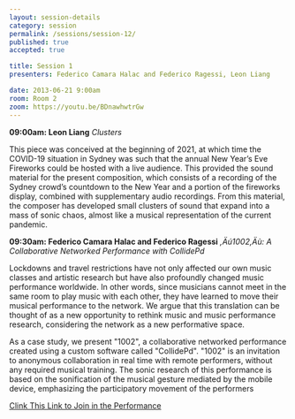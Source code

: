 ```yaml
---
layout: session-details
category: session
permalink: /sessions/session-12/
published: true
accepted: true

title: Session 1
presenters: Federico Camara Halac and Federico Ragessi, Leon Liang

date: 2013-06-21 9:00am
room: Room 2
zoom: https://youtu.be/BDnawhwtrGw
---
```


**09:00am: Leon Liang**
_Clusters_

This piece was conceived at the beginning of 2021, at which time the COVID-19 situation in Sydney was such that the annual New Year’s Eve Fireworks could be hosted with a live audience. This provided the sound material for the present composition, which consists of a recording of the Sydney crowd’s countdown to the New Year and a portion of the fireworks display, combined with supplementary audio recordings. From this material, the composer has developed small clusters of sound that expand into a mass of sonic chaos, almost like a musical representation of the current pandemic. 

**09:30am: Federico Camara Halac and Federico Ragessi**
_,Äú1002,Äù: A Collaborative Networked Performance with CollidePd_

Lockdowns and travel restrictions have not only affected our own music classes and artistic research but have also profoundly changed music performance worldwide. In other words, since musicians cannot meet in the same room to play music with each other, they have learned to move their musical performance to the network. We argue that this translation can be thought of as a new opportunity to rethink music and music performance research, considering the network as a new performative space. 

As a case study, we present "1002", a collaborative networked performance created using a custom software called "CollidePd". "1002" is an invitation to anonymous collaboration in real time with remote performers, without any required musical training. The sonic research of this performance is based on the sonification of the musical gesture mediated by the mobile device, emphasizing the participatory movement of the performers 

[Clink This Link to Join in the Performance](http://collidepd-client.herokuapp.com/)
